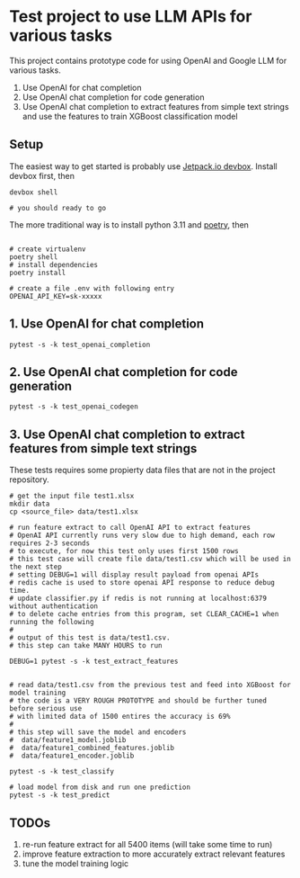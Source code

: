 
# Test project to use LLM APIs for various tasks

This project contains prototype code for using OpenAI and Google LLM for various tasks.

1. Use OpenAI for chat completion
2. Use OpenAI chat completion for code generation
3. Use OpenAI chat completion to extract features from simple text strings and use the features to train XGBoost classification model

## Setup

The easiest way to get started is probably use [Jetpack.io devbox](https://www.jetpack.io/devbox). Install devbox first, then

```shell
devbox shell

# you should ready to go

```

The more traditional way is to install python 3.11 and [poetry](https://python-poetry.org/), then

```shell

# create virtualenv
poetry shell
# install dependencies
poetry install

# create a file .env with following entry
OPENAI_API_KEY=sk-xxxxx

```

## 1. Use OpenAI for chat completion

```shell
pytest -s -k test_openai_completion

```

## 2. Use OpenAI chat completion for code generation

```shell
pytest -s -k test_openai_codegen

```

## 3. Use OpenAI chat completion to extract features from simple text strings

These tests requires some propierty data files that are not in the project repository.

```shell
# get the input file test1.xlsx
mkdir data
cp <source_file> data/test1.xlsx

# run feature extract to call OpenAI API to extract features
# OpenAI API currently runs very slow due to high demand, each row requires 2-3 seconds
# to execute, for now this test only uses first 1500 rows
# this test case will create file data/test1.csv which will be used in the next step
# setting DEBUG=1 will display result payload from openai APIs
# redis cache is used to store openai API response to reduce debug time.
# update classifier.py if redis is not running at localhost:6379 without authentication
# to delete cache entries from this program, set CLEAR_CACHE=1 when running the following
#
# output of this test is data/test1.csv.
# this step can take MANY HOURS to run

DEBUG=1 pytest -s -k test_extract_features


# read data/test1.csv from the previous test and feed into XGBoost for model training
# the code is a VERY ROUGH PROTOTYPE and should be further tuned before serious use
# with limited data of 1500 entires the accuracy is 69%
#
# this step will save the model and encoders
#  data/feature1_model.joblib
#  data/feature1_combined_features.joblib
#  data/feature1_encoder.joblib

pytest -s -k test_classify

# load model from disk and run one prediction
pytest -s -k test_predict

```

## TODOs

1. re-run feature extract for all 5400 items (will take some time to run)
2. improve feature extraction to more accurately extract relevant features
3. tune the model training logic
